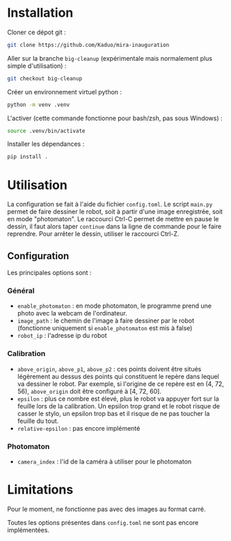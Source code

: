 # Installation

Cloner ce dépot git :

```bash
git clone https://github.com/Kaduo/mira-inauguration
```

Aller sur la branche `big-cleanup` (expérimentale mais normalement plus simple d'utilisation) :

```bash 
git checkout big-cleanup
```

Créer un environnement virtuel python :

```bash
python -m venv .venv
```

L'activer (cette commande fonctionne pour bash/zsh, pas sous Windows) :

```bash
source .venv/bin/activate
```

Installer les dépendances :

```bash
pip install .
```

# Utilisation

La configuration se fait à l'aide du fichier `config.toml`. Le script `main.py` permet de faire dessiner le robot, soit à partir d'une image enregistrée, soit en mode "photomaton". Le raccourci Ctrl-C permet de mettre en pause le dessin, il faut alors taper `continue` dans la ligne de commande pour le faire reprendre. Pour arrêter le dessin, utiliser le raccourci Ctrl-Z.

## Configuration

Les principales options sont :

### Général

- `enable_photomaton` : en mode photomaton, le programme prend une photo avec la webcam de l'ordinateur.
- `image_path` : le chemin de l'image à faire dessiner par le robot (fonctionne uniquement si `enable_photomaton` est mis à false)
- `robot_ip` : l'adresse ip du robot

### Calibration

- `above_origin`, `above_p1`, `above_p2` : ces points doivent être situés légèrement au dessus des points qui constituent le repère dans lequel va dessiner le robot. Par exemple, si l'origine de ce repère est en (4, 72, 56), `above_origin` doit être configuré à [4, 72, 60].
- `epsilon` : plus ce nombre est élevé, plus le robot va appuyer fort sur la feuille lors de la calibration. Un epsilon trop grand et le robot risque de casser le stylo, un epsilon trop bas et il risque de ne pas toucher la feuille du tout.
- `relative-epsilon` : pas encore implémenté

### Photomaton

- `camera_index` : l'id de la caméra à utiliser pour le photomaton

# Limitations

Pour le moment, ne fonctionne pas avec des images au format carré.

Toutes les options présentes dans `config.toml` ne sont pas encore implémentées.
